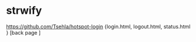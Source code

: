# strwify

https://github.com/Tsehla/hotspot-login {login.html, logout.html, status.html } [back page ]
